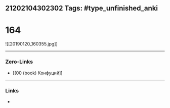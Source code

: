 21202104302302
Tags: #type_unfinished_anki 
---
# 164

![[20190120_160355.jpg]]

---
### Zero-Links
- [[00 (book) Конфуций]]
---
### Links
-